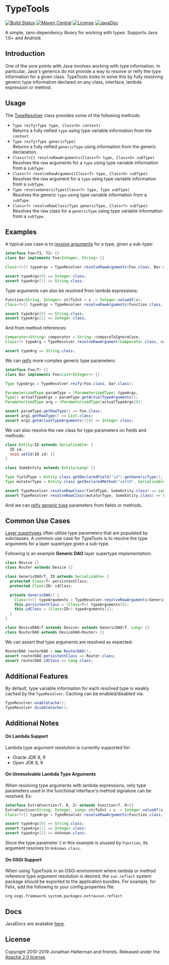 # TypeTools
[![Build Status](https://travis-ci.org/jhalterman/typetools.svg)](https://travis-ci.org/jhalterman/typetools) 
[![Maven Central](https://maven-badges.herokuapp.com/maven-central/net.jodah/typetools/badge.svg)](https://maven-badges.herokuapp.com/maven-central/net.jodah/typetools)
[![License](http://img.shields.io/:license-apache-brightgreen.svg)](http://www.apache.org/licenses/LICENSE-2.0.html)
[![JavaDoc](http://javadoc-badge.appspot.com/net.jodah/typetools.svg?label=javadoc)](https://jhalterman.github.com/typetools/javadoc)

A simple, zero-dependency library for working with types. Supports Java 1.6+ and Android.

## Introduction

One of the sore points with Java involves working with type information. In particular, Java's generics do not provide a way to resolve or reify the type information for a given class. TypeTools looks to solve this by fully resolving generic type information declared on any class, interface, lambda expression or method.

## Usage

The [TypeResolver](http://jodah.net/typetools/javadoc/net/jodah/typetools/TypeResolver.html) class provides some of the following methods:

* `Type reify(Type type, Class<S> context)`
<br>Returns a fully reified `type` using type variable information from the `context`.
* `Type reify(Type genericType)`
<br>Returns a fully reified `genericType` using information from the generic declaration.
* `Class<?>[] resolveRawArguments(Class<T> type, Class<S> subType)`
<br>Resolves the raw arguments for a `type` using type variable information from a `subType`.
* `Class<?> resolveRawArgument(Class<T> type, Class<S> subType)`
<br>Resolves the raw argument for a `type` using type variable information from a `subType`.
* `Type resolveGenericType(Class<?> type, Type subType)`
<br>Resolves the generic `type` using type variable information from a `subType`.
* `Class<?> resolveRawClass(Type genericType, Class<?> subType)`
<br>Resolves the raw class for a `genericType` using type variable information from a `subType`. 

## Examples

A typical use case is to [resolve arguments][resolve-raw-args] for a type, given a sub-type:

```java
interface Foo<T1, T2> {}
class Bar implements Foo<Integer, String> {}

Class<?>[] typeArgs = TypeResolver.resolveRawArguments(Foo.class, Bar.class);

assert typeArgs[0] == Integer.class;
assert typeArgs[1] == String.class;
```

Type arguments can also be resolved from lambda expressions:

```java
Function<String, Integer> strToInt = s -> Integer.valueOf(s);
Class<?>[] typeArgs = TypeResolver.resolveRawArguments(Function.class, strToInt.getClass());

assert typeArgs[0] == String.class;
assert typeArgs[1] == Integer.class;
```

And from method references:

```java
Comparator<String> comparator = String::compareToIgnoreCase;
Class<?> typeArg = TypeResolver.resolveRawArgument(Comparator.class, comparator.getClass());

assert typeArg == String.class;
```

We can [reify] more complex generic type parameters:

```java
interface Foo<T> {}
class Bar implements Foo<List<Integer>> {}

Type typeArgs = TypeResolver.reify(Foo.class, bar.class);

ParameterizedType paramType = (ParameterizedType) typeArgs;
Type[] actualTypeArgs = paramType.getActualTypeArguments();
ParameterizedType arg = (ParameterizedType)actualTypeArgs[0];

assert paramType.getRawType() == Foo.class;
assert arg1.getRawType() == List.class;
assert arg1.getActualTypeArguments()[0] == Integer.class;
```

We can also resolve the raw class for type parameters on fields and methods:

```java
class Entity<ID extends Serializable> {
  ID id;
  void setId(ID id) {}
}

class SomeEntity extends Entity<Long> {}

Type fieldType = Entity.class.getDeclaredField("id").getGenericType();
Type mutatorType = Entity.class.getDeclaredMethod("setId", Serializable.class).getGenericParameterTypes()[0];

assert TypeResolver.resolveRawClass(fieldType, SomeEntity.class) == Long.class;
assert TypeResolver.resolveRawClass(mutatorType, SomeEntity.class) == Long.class;
```

And we can [reify generic type][reify-generic] parameters from fields or methods.

## Common Use Cases

[Layer supertypes](http://martinfowler.com/eaaCatalog/layerSupertype.html) often utilize type parameters that are populated by subclasses. A common use case for TypeTools is to resolve the type arguments for a layer supertype given a sub-type. 

Following is an example **Generic DAO** layer supertype implementation:

```java
class Device {}
class Router extends Device {}

class GenericDAO<T, ID extends Serializable> {
  protected Class<T> persistentClass;
  protected Class<ID> idClass;

  private GenericDAO() {
    Class<?>[] typeArguments = TypeResolver.resolveRawArguments(GenericDAO.class, getClass());
    this.persistentClass = (Class<T>) typeArguments[0];
    this.idClass = (Class<ID>) typeArguments[1];
  }
}

class DeviceDAO<T extends Device> extends GenericDAO<T, Long> {}
class RouterDAO extends DeviceDAO<Router> {}
```

We can assert that type arguments are resolved as expected:

```java
RouterDAO routerDAO = new RouterDAO();
assert routerDAO.persistentClass == Router.class;
assert routerDAO.idClass == Long.class;
```

## Additional Features

By default, type variable information for each resolved type is weakly cached by the `TypeResolver`. Caching can be enabled/disabled via:

```java
TypeResolver.enableCache();
TypeResolver.disableCache();
```

## Additional Notes

#### On Lambda Support

Lambda type argument resolution is currently supported for:

* Oracle JDK 8, 9
* Open JDK 8, 9

#### On Unresolvable Lambda Type Arguments

When resolving type arguments with lambda expressions, only type parameters used in the functional interface's method signature can be resolved. Ex:

```java
interface ExtraFunction<T, R, Z> extends Function<T, R>{}
ExtraFunction<String, Integer, Long> strToInt = s -> Integer.valueOf(s);
Class<?>[] typeArgs = TypeResolver.resolveRawArguments(Function.class, strToInt.getClass());

assert typeArgs[0] == String.class;
assert typeArgs[1] == Integer.class;
assert typeArgs[2] == Unknown.class;
```

Since the type parameter `Z` in this example is unused by `Function`, its argument resolves to `Unknown.class`.

#### On OSGi Support

When using TypeTools in an OSGi environment where lambda or method reference type argument resolution is desired, the `sun.reflect` system package should be exported to the application bundles. For example, for Felix, add the following to your config.properties file:

```
org.osgi.framework.system.packages.extra=sun.reflect
```

## Docs

JavaDocs are available [here](https://jhalterman.github.com/typetools/javadoc).

## License

Copyright 2010-2019 Jonathan Halterman and friends. Released under the [Apache 2.0 license](http://www.apache.org/licenses/LICENSE-2.0.html).

[resolve-raw-args]: http://jodah.net/typetools/javadoc/net/jodah/typetools/TypeResolver.html#resolveRawArguments-java.lang.Class-java.lang.Class-
[reify]: http://jodah.net/typetools/javadoc/net/jodah/typetools/TypeResolver.html#reify-java.lang.Class-java.lang.Class-
[reify-generic]: http://jodah.net/typetools/javadoc/net/jodah/typetools/TypeResolver.html#reify-java.lang.reflect.Type-